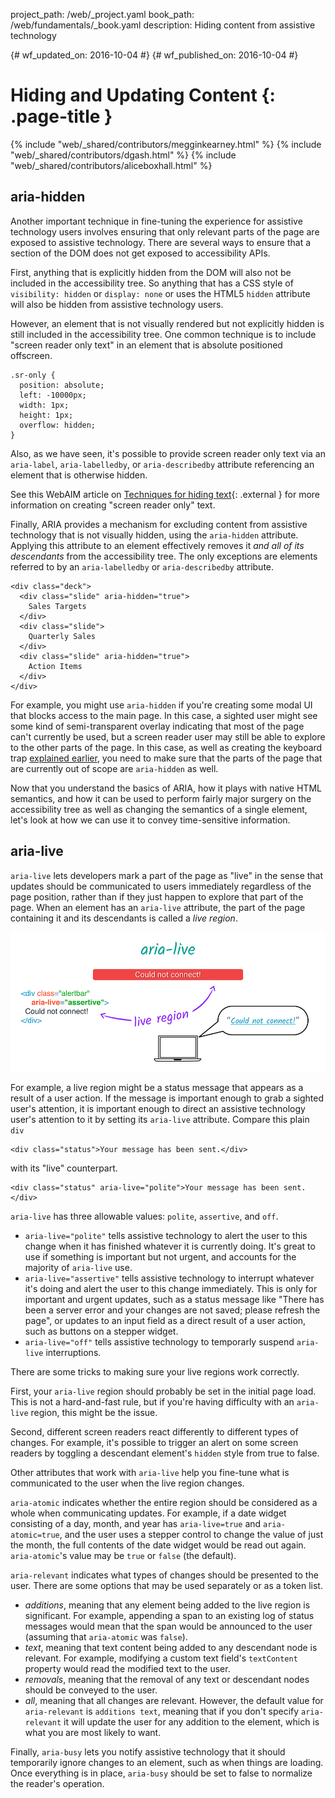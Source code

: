 project_path: /web/_project.yaml
book_path: /web/fundamentals/_book.yaml
description: Hiding content from assistive technology


{# wf_updated_on: 2016-10-04 #}
{# wf_published_on: 2016-10-04 #}

# Hiding and Updating Content {: .page-title }

{% include "web/_shared/contributors/megginkearney.html" %}
{% include "web/_shared/contributors/dgash.html" %}
{% include "web/_shared/contributors/aliceboxhall.html" %}

## aria-hidden

Another important technique in fine-tuning the experience for assistive
technology users involves ensuring that only relevant parts of the page are
exposed to assistive technology. There are several ways to ensure that a section
of the DOM does not get exposed to accessibility APIs.

First, anything that is explicitly hidden from the DOM will also not be included
in the accessibility tree. So anything that has a CSS style of `visibility:
hidden` or `display: none` or uses the HTML5 `hidden` attribute will also be
hidden from assistive technology users.

However, an element that is not visually rendered but not explicitly hidden is
still included in the accessibility tree. One common technique is to include
"screen reader only text" in an element that is absolute positioned offscreen.


    .sr-only {
      position: absolute;
      left: -10000px;
      width: 1px;
      height: 1px;
      overflow: hidden;
    }
    

Also, as we have seen, it's possible to provide screen reader only text via an
`aria-label`, `aria-labelledby`, or `aria-describedby` attribute referencing an
element that is otherwise hidden.

See this WebAIM article on [Techniques for hiding
text](http://webaim.org/techniques/css/invisiblecontent/#techniques){: .external }
for more information on creating "screen reader only" text.

Finally, ARIA provides a mechanism for excluding content from assistive
technology that is not visually hidden, using the `aria-hidden` attribute.
Applying this attribute to an element effectively removes it *and all of its
descendants* from the accessibility tree. The only exceptions are elements
referred to by an `aria-labelledby` or `aria-describedby` attribute.

    <div class="deck">
      <div class="slide" aria-hidden="true">
        Sales Targets
      </div>
      <div class="slide">
        Quarterly Sales
      </div>
      <div class="slide" aria-hidden="true">
        Action Items
      </div>
    </div>

For example, you might use `aria-hidden` if you're creating some modal UI that
blocks access to the main page. In this case, a sighted user might see some kind
of semi-transparent overlay indicating that most of the page can't currently be
used, but a screen reader user may still be able to explore to the other parts
of the page. In this case, as well as creating the keyboard trap [explained
earlier](/web/fundamentals/accessibility/focus/using-tabindex#modals-and-keyboard-traps),
you need to make sure that the parts of the page that are currently out of scope
are `aria-hidden` as well.

Now that you understand the basics of ARIA, how it plays with native HTML
semantics, and how it can be used to perform fairly major surgery on the
accessibility tree as well as changing the semantics of a single element, let's
look at how we can use it to convey time-sensitive information.

## aria-live

`aria-live` lets developers mark a part of the page as "live" in the sense that
updates should be communicated to users immediately regardless of the page
position, rather than if they just happen to explore that part of the page. When
an element has an `aria-live` attribute, the part of the page containing it and
its descendants is called a *live region*.

![ARIA live establishes a live region](imgs/aria-live.jpg)

For example, a live region might be a status message that appears as a result of
a user action. If the message is important enough to grab a sighted user's
attention, it is important enough to direct an assistive technology user's
attention to it by setting its `aria-live` attribute. Compare this plain `div`


    <div class="status">Your message has been sent.</div>
    

with its "live" counterpart.


    <div class="status" aria-live="polite">Your message has been sent.</div>
    

`aria-live` has three allowable values: `polite`, `assertive`, and `off`.

 - `aria-live="polite"` tells assistive technology to alert the user to this
   change when it has finished whatever it is currently doing. It's great to use
   if something is important but not urgent, and accounts for the majority of
   `aria-live` use.
 - `aria-live="assertive"` tells assistive technology to interrupt whatever it's
   doing and alert the user to this change immediately. This is only for
   important and urgent updates, such as a status message like "There has been a
   server error and your changes are not saved; please refresh the page", or
   updates to an input field as a direct result of a user action, such as
   buttons on a stepper widget.
 - `aria-live="off"` tells assistive technology to temporarly suspend
   `aria-live` interruptions.

There are some tricks to making sure your live regions work correctly.

First, your `aria-live` region should probably be set in the initial page load.
This is not a hard-and-fast rule, but if you're having difficulty with an
`aria-live` region, this might be the issue.

Second, different screen readers react differently to different types of
changes. For example, it's possible to trigger an alert on some screen readers
by toggling a descendant element's `hidden` style from true to false.

Other attributes that work with `aria-live` help you fine-tune what is
communicated to the user when the live region changes.

`aria-atomic` indicates whether the entire region should be considered as a
whole when communicating updates. For example, if a date widget consisting of a
day, month, and year has `aria-live=true` and `aria-atomic=true`, and the user
uses a stepper control to change the value of just the month, the full contents
of the date widget would be read out again. `aria-atomic`'s value may be `true`
or `false` (the default).

`aria-relevant` indicates what types of changes should be presented to the user.
There are some options that may be used separately or as a token list.

 - *additions*, meaning that any element being added to the live region is
   significant. For example, appending a span to an existing log of status
   messages would mean that the span would be announced to the user (assuming
   that `aria-atomic` was `false`).
 - *text*, meaning that text content being added to any descendant node is
   relevant. For example, modifying a custom text field's `textContent` property
   would read the modified text to the user.
 - *removals*, meaning that the removal of any text or descendant nodes should
   be conveyed to the user.
 - *all*, meaning that all changes are relevant. However, the default value for
   `aria-relevant` is `additions text`, meaning that if you don't specify
   `aria-relevant` it will update the user for any addition to the element,
   which is what you are most likely to want.

Finally, `aria-busy` lets you notify assistive technology that it should
temporarily ignore changes to an element, such as when things are loading. Once
everything is in place, `aria-busy` should be set to false to normalize the
reader's operation.
 
